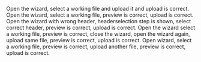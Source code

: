 Open the wizard, select a working file and upload it and upload is correct.
Open the wizard, select a working file, preview is correct, upload is correct.
Open the wizard with wrong header, headerselection step is shown, select correct header, preview is correct, upload is correct.
Open the wizard select a working file, preview is correct, close the wizard, open the wizard again, upload same file, preview is correct, upload is correct.
Open wizard, select a working file, preview is correct, upload another file, preview is correct, upload is correct.

